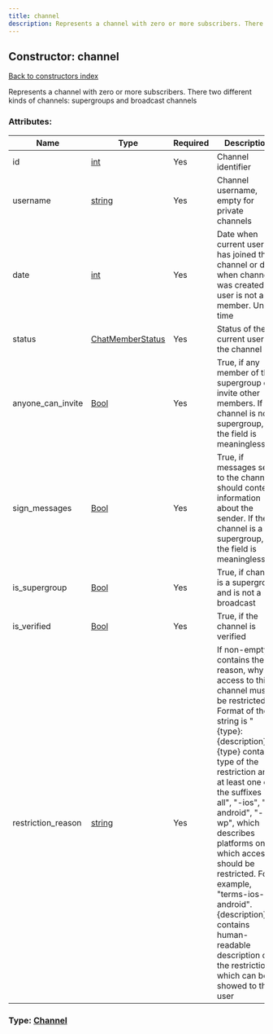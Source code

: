 ```yaml
---
title: channel
description: Represents a channel with zero or more subscribers. There two different kinds of channels: supergroups and broadcast channels
---
```

## Constructor: channel  
[Back to constructors index](index.md)



Represents a channel with zero or more subscribers. There two different kinds of channels: supergroups and broadcast channels

### Attributes:

| Name     |    Type       | Required | Description |
|----------|---------------|----------|-------------|
|id|[int](../types/int.md) | Yes|Channel identifier|
|username|[string](../types/string.md) | Yes|Channel username, empty for private channels|
|date|[int](../types/int.md) | Yes|Date when current user has joined the channel or date when channel was created, if user is not a member. Unix time|
|status|[ChatMemberStatus](../types/ChatMemberStatus.md) | Yes|Status of the current user in the channel|
|anyone\_can\_invite|[Bool](../types/Bool.md) | Yes|True, if any member of the supergroup can invite other members. If the channel is not a supergroup, the field is meaningless|
|sign\_messages|[Bool](../types/Bool.md) | Yes|True, if messages sent to the channel should content information about the sender. If the channel is a supergroup, the field is meaningless|
|is\_supergroup|[Bool](../types/Bool.md) | Yes|True, if channel is a supergroup and is not a broadcast|
|is\_verified|[Bool](../types/Bool.md) | Yes|True, if the channel is verified|
|restriction\_reason|[string](../types/string.md) | Yes|If non-empty, contains the reason, why access to this channel must be restricted. Format of the string is "{type}: {description}".-{type} contains type of the restriction and at least one of the suffixes "-all", "-ios", "-android", "-wp", which describes platforms on which access should be restricted. For example, "terms-ios-android". {description} contains human-readable description of the restriction, which can be showed to the user|



### Type: [Channel](../types/Channel.md)


